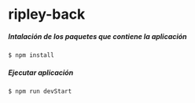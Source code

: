 # ripley-back

##### Intalación de los paquetes que contiene la aplicación
`$ npm install`

##### Ejecutar aplicación
`$ npm run devStart`
